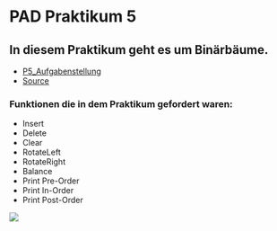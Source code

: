 # PAD Praktikum 5
## In diesem Praktikum geht es um Binärbäume.
* [P5_Aufgabenstellung](https://www.dropbox.com/s/9hhfpnlrvqa92if/Aufgabe%205.pdf?dl=0)
* [Source](https://github.com/Backxtar/Praktikum_5)

### Funktionen die in dem Praktikum gefordert waren:
* Insert
* Delete
* Clear
* RotateLeft
* RotateRight
* Balance
* Print Pre-Order
* Print In-Order
* Print Post-Order

![](http://i.epvpimg.com/GQEReab.png)
